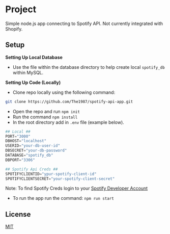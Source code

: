 # Project

Simple node.js app connecting to Spotify API. Not currently integrated with Shopify.

## Setup

**Setting Up Local Database**

- Use the file within the database directory to help create local ```spotify_db``` within MySQL.


**Setting Up Code (Locally)**
- Clone repo locally using the following command:
```bash 
git clone https://github.com/The1987/spotify-api-app.git
```
- Open the repo and run ```npm init```
- Run the command ```npm install```
- In the root directory add in ```.env``` file (example below).

```python
## Local ##
PORT="3000"
DBHOST="localhost"
USERID="your-db-user-id"
DBSECRET="your-db-password"
DATABASE="spotify_db"
DBPORT="3306"

## Spotify Api Creds ##
SPOTIFYCLIENTID="ypur-spotify-client-id"
SPOTIFYCLIENTSECRET="your-spotify-client-secret"
```

Note: To find Spotify Creds login to your [Spotify Developer Account](https://developer.spotify.com/)

- To run the app run the command: ```npm run start```

## License

[MIT](https://choosealicense.com/licenses/mit/)
